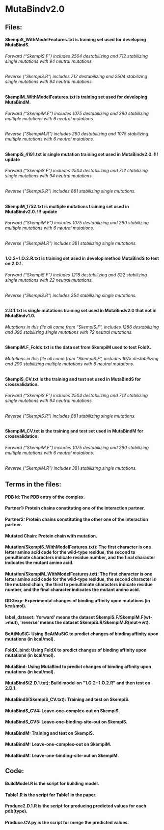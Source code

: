 # MutaBindv2.0

## Files:
  #### SkempiS_WithModelFeatures.txt is training set used for developing MutaBindS.
  ###### Forward (“SkempiS.F”) includes 2504 destabilizing and 712 stabilizing single mutations with 94 neutral mutations. 
  ###### Reverse ("SkempiS.R") includes 712 destabilizing and 2504 stabilizing single mutations with 94 neutral mutations.
  
  #### SkempiM_WithModelFeatures.txt is training set used for developing MutaBindM.
  ###### Forward (“SkempiM.F”) includes 1075 destabilizing and 290 stabilizing multiple mutations with 6 neutral mutations. 
  ###### Reverse ("SkempiM.R") includes 290 destabilizing and 1075 stabilizing multiple mutations with 6 neutral mutations.

  #### SkempiS_4191.txt is single mutation training set used in MutaBindv2.0.  !!! update
  ###### Forward (“SkempiS.F”) includes 2504 destabilizing and 712 stabilizing single mutations with 94 neutral mutations. 
  ###### Reverse ("SkempiS.R") includes 881 stabilizing single mutations.
  
  #### SkempiM_1752.txt is multiple mutations training set used in MutaBindv2.0.  !!! update
  ###### Forward (“SkempiM.F”) includes 1075 destabilizing and 290 stabilizing multiple mutations with 6 neutral mutations. 
  ###### Reverse ("SkempiM.R") includes 381 stabilizing single mutations.
  
  #### 1.O.2+1.O.2.R.txt is training set used in develop method MutaBindS to test on 2.D.1.
  ###### Forward (“SkempiS.F”) includes 1218 destabilizing and 322 stabilizing single mutations with 22 neutral mutations. 
  ###### Reverse ("SkempiS.R") includes 354 stabilizing single mutations.
  
  #### 2.D.1.txt is single mutations training set used in MutaBindv2.0 that not in MutaBindv1.0.
  ###### Mutations in this file all come from “SkempiS.F”, includes 1286 destabilizing and 390 stabilizing single mutations with 72 neutral mutations. 
  
  #### SkempiM.F_Foldx.txt is the data set from SkempiM used to test FoldX.
  ###### Mutations in this file all come from “SkempiS.F”, includes 1075 destabilizing and 290 stabilizing multiple mutations with 6 neutral mutations. 
  
  #### SkempiS_CV.txt is the training and test set used in MutaBindS for crossvalidation.
  ###### Forward (“SkempiS.F”) includes 2504 destabilizing and 712 stabilizing single mutations with 94 neutral mutations. 
  ###### Reverse ("SkempiS.R") includes 881 stabilizing single mutations.
  
  #### SkempiM_CV.txt is the training and test set used in MutaBindM for crossvalidation.
  ###### Forward (“SkempiM.F”) includes 1075 destabilizing and 290 stabilizing multiple mutations with 6 neutral mutations. 
  ###### Reverse ("SkempiM.R") includes 381 stabilizing single mutations.



## Terms in the files:
  #### PDB id: The PDB entry of the complex.
  #### Partner1: Protein chains constituting one of the interaction partner. 
  #### Partner2: Protein chains constituting the other one of the interaction partner. 
  #### Mutated Chain: Protein chain with mutation.
  #### Mutation(SkempiS_WithModelFeatures.txt): The first character is one letter amino acid code for the wild-type residue, the second to penultimate characters indicate residue number, and the final character indicates the mutant amino acid.
  #### Mutation(SkempiM_WithModelFeatures.txt): The first character is one letter amino acid code for the wild-type residue, the second character is the mutated chain, the third to penultimate characters indicate residue number, and the final character indicates the mutant amino acid.
  #### DDGexp: Experimental changes of binding affinity upon mutations (in kcal/mol).
  #### label_dataset: 'forward' means the dataset SkempiS.F/SkempiM.F(wt->mut), 'reverse' means the dataset SkempiS.R/SkempiM.R(mut->wt).
  #### BeAtMuSiC: Using BeAtMuSiC to predict changes of binding affinity upon mutations (in kcal/mol).
  #### FoldX_bind: Using FoldX to predict changes of binding affinity upon mutations (in kcal/mol).
  #### MutaBind: Using MutaBind to predict changes of binding affinity upon mutations (in kcal/mol).
  #### MutaBindS(2.D.1.txt): Build model on "1.O.2+1.O.2.R" and then test on 2.D.1.
  #### MutaBindS(SkempiS_CV.txt): Training and test on SkempiS.
  #### MutaBindS_CV4: Leave-one-complex-out on SkempiS.
  #### MutaBindS_CV5: Leave-one-binding-site-out on SkempiS.
  #### MutaBindM: Training and test on SkempiS.
  #### MutaBindM: Leave-one-complex-out on SkempiM.
  #### MutaBindM: Leave-one-binding-site-out on SkempiM.
  
  

## Code:
  #### BuildModel.R is the script for building model.
  #### Table1.R is the script for Table1 in the paper.
  #### Produce2.D.1.R is the script for producing predicted values for each pdb(type).
  #### Produce.CV.py is the script for merge the predicted values.
